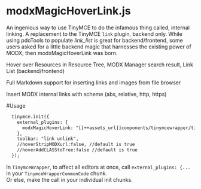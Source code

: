 # modxMagicHoverLink.js
An ingenious way to use TinyMCE to do the infamous thing called, internal linking.
A replacement to the TinyMCE `link` plugin, backend only.
While using pdoTools to populate *link_list* is great for backend/frontend, some users asked for a little backend magic that harnesses the existing power of MODX; then modxMagicHoverLink was born.

Hover over Resources in Resource Tree, MODX Manager search result, Link List (backend/frontend)

Full Markdown support for inserting links and images from file browser

Insert MODX internal links with scheme (abs, relative, http, https)

#Usage
```html
  tinymce.init({
    external_plugins: {
      modxMagicHoverLink: "[[++assets_url]]components/tinymcewrapper/tinymceplugins/modxMagicHoverLink.js"
    },
    toolbar: "link unlink",
    //hoverStripMODXurl:false, //default is true
    //hoverAddCLASStoTree:false //default is true
  });
  ```
  In `TinymceWrapper`, to affect all editors at once, call `external_plugins: {...` in your `TinymceWrapperCommonCode` chunk.<br> Or else, make the call in your individual init chunks.

